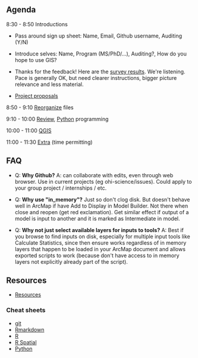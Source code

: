 ## Agenda

8:30 - 8:50 Introductions

- Pass around sign up sheet: Name, Email, Github username, Auditing (Y/N)

- Introduce selves: Name, Program (MS/PhD/...), Auditing?, How do you hope to use GIS?

- Thanks for the feedback! Here are the [survey results](https://docs.google.com/a/nceas.ucsb.edu/forms/d/1jwZg3MR2BrkDtRZl5QSkRjaXijL0JyUvAGiwkRQvBHc/viewanalytics#start=publishanalytics). We're listening. Pace is generally OK, but need clearer instructions, bigger picture relevance and less material. 

- [Project proposals](../project)

8:50 - 9:10 [Reorganize](https://rawgit.com/ucsb-bren/esm296-4f/master/wk2/reorg.html) files

9:10 - 10:00 [Review](https://rawgit.com/ucsb-bren/esm296-4f/master/wk1/lab1.html#review), [Python](https://rawgit.com/ucsb-bren/esm296-4f/master/wk2/python.html) programming

10:00 - 11:00 [QGIS](QGIS.md)

11:00 - 11:30 [Extra](https://rawgit.com/ucsb-bren/esm296-4f/master/wk2/extra.html) (time permitting)
 
## FAQ

- Q: **Why Github?** A: can collaborate with edits, even through web browser. Use in current projects (eg ohi-science/issues). Could apply to your group project / internships / etc.

- Q: **Why use "in_memory"?** Just so don't clog disk. But doesn't behave well in ArcMap if have Add to Display in Model Builder. Not there when close and reopen (get red exclamation). Get similar effect if output of a model is input to another and it is marked as Intermediate in model.

- Q: **Why not just select available layers for inputs to tools?** A: Best if you browse to find inputs on disk, especially for multiple input tools like Calculate Statistics, since then ensure works regardless of in memory layers that happen to be loaded in your ArcMap document and allows exported scripts to work (because don't have access to in memory layers not explicitly already part of the script).

## Resources

- [Resources](Resources.Rmd)

### Cheat sheets

- [git](cheatsheets/git_cheatsheet.pdf?raw=true)
- [Rmarkdown](https://github.com/ucsb-bren/esm296-4f/blob/master/wk1/rmarkdown_cheatsheet.pdf?raw=true)
- [R](cheatsheets/r_cheatsheet.pdf)
- [R Spatial](http://www.maths.lancs.ac.uk/~rowlings/Teaching/UseR2012/cheatsheet.html)
- [Python](cheatsheets/python_cheat_sheet.pdf)

